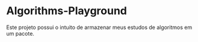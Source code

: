 # Algorithms-Playground
Este projeto possui o intuito de armazenar meus estudos de algoritmos em um pacote.
